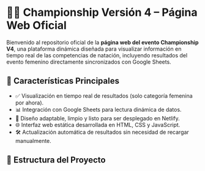 # 🏊‍♀️ Championship Versión 4 – Página Web Oficial

Bienvenido al repositorio oficial de la **página web del evento Championship V4**, una plataforma dinámica diseñada para visualizar información en tiempo real de las competencias de natación, incluyendo resultados del evento femenino directamente sincronizados con Google Sheets.

## 🚀 Características Principales

- ✅ Visualización en tiempo real de resultados (solo categoría femenina por ahora).
- 📊 Integración con Google Sheets para lectura dinámica de datos.
- 🎨 Diseño adaptable, limpio y listo para ser desplegado en Netlify.
- 🌐 Interfaz web estática desarrollada en HTML, CSS y JavaScript.
- 🛠️ Actualización automática de resultados sin necesidad de recargar manualmente.

## 📁 Estructura del Proyecto
